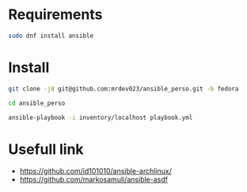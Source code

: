 # Requirements

```bash
sudo dnf install ansible
```

# Install

```bash
git clone -j8 git@github.com:mrdev023/ansible_perso.git -b fedora
```

```bash
cd ansible_perso
```

```bash
ansible-playbook -i inventory/localhost playbook.yml
```

# Usefull link

- https://github.com/id101010/ansible-archlinux/
- https://github.com/markosamuli/ansible-asdf